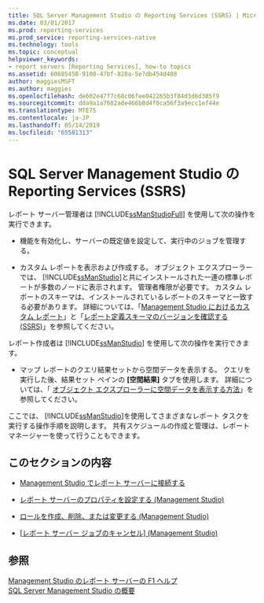 ```yaml
---
title: SQL Server Management Studio の Reporting Services (SSRS) | Microsoft Docs
ms.date: 03/01/2017
ms.prod: reporting-services
ms.prod_service: reporting-services-native
ms.technology: tools
ms.topic: conceptual
helpviewer_keywords:
- report servers [Reporting Services], how-to topics
ms.assetid: 60685458-9108-47bf-820a-5e7db454d408
author: maggiesMSFT
ms.author: maggies
ms.openlocfilehash: de602e47f7c68c06fee042265b3f84d3d6d385f9
ms.sourcegitcommit: dda9a1a7682ade466b8d4f0ca56f3a9ecc1ef44e
ms.translationtype: MTE75
ms.contentlocale: ja-JP
ms.lasthandoff: 05/14/2019
ms.locfileid: "65581313"
---
```

# <a name="reporting-services-in-sql-server-management-studio-ssrs"></a>SQL Server Management Studio の Reporting Services (SSRS)
  レポート サーバー管理者は [!INCLUDE[ssManStudioFull](../../includes/ssmanstudiofull-md.md)] を使用して次の操作を実行できます。  
  
-   機能を有効化し、サーバーの既定値を設定して、実行中のジョブを管理する。  
  
-   カスタム レポートを表示および作成する。 オブジェクト エクスプローラーでは、 [!INCLUDE[ssManStudio](../../includes/ssmanstudio-md.md)]と共にインストールされた一連の標準レポートが多数のノードに表示されます。 管理者権限が必要です。 カスタム レポートのスキーマは、インストールされているレポートのスキーマと一致する必要があります。 詳細については、「[Management Studio におけるカスタム レポート](../../ssms/object/custom-reports-in-management-studio.md)」と「[レポート定義スキーマのバージョンを確認する &#40;SSRS&#41;](../../reporting-services/reports/find-the-report-definition-schema-version-ssrs.md)」を参照してください。  
  
 レポート作成者は [!INCLUDE[ssManStudio](../../includes/ssmanstudio-md.md)] を使用して次の操作を実行できます。  
  
-   マップ レポートのクエリ結果セットから空間データを表示する。 クエリを実行した後、結果セット ペインの **[空間結果]** タブを使用します。 詳細については、「 [オブジェクト エクスプローラーに空間データを表示する方法](../../relational-databases/scripting/view-spatial-data-in-object-explorer.md)」を参照してください。  
  
 ここでは、 [!INCLUDE[ssManStudio](../../includes/ssmanstudio-md.md)]を使用してさまざまなレポート タスクを実行する操作手順を説明します。 共有スケジュールの作成と管理は、レポート マネージャーを使って行うこともできます。  
  
## <a name="in-this-section"></a>このセクションの内容  
  
-   [Management Studio でレポート サーバーに接続する](../../reporting-services/tools/connect-to-a-report-server-in-management-studio.md)  
  
-   [レポート サーバーのプロパティを設定する (Management Studio)](../../reporting-services/tools/set-report-server-properties-management-studio.md)  
  
-   [ロールを作成、削除、または変更する (Management Studio)](../../reporting-services/security/role-definitions-create-delete-or-modify.md)  
  
-   [[レポート サーバー ジョブのキャンセル] (Management Studio)](../../reporting-services/tools/cancel-report-server-jobs-management-studio.md)  
  
## <a name="see-also"></a>参照  
 [Management Studio のレポート サーバーの F1 ヘルプ](../../reporting-services/tools/report-server-in-management-studio-f1-help.md)   
 [SQL Server Management Studio の概要](https://msdn.microsoft.com/library/f289e978-14ca-46ef-9e61-e1fe5fd593be)  
  
  
